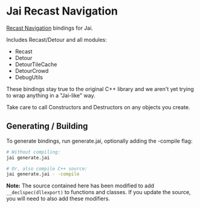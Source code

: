 # Jai Recast Navigation

[Recast Navigation](https://github.com/recastnavigation/recastnavigation) bindings for Jai.

Includes Recast/Detour and all modules:

- Recast
- Detour
- DetourTileCache
- DetourCrowd
- DebugUtils

These bindings stay true to the original C++ library and we aren't yet trying to wrap anything in a "Jai-like" way.

Take care to call Constructors and Destructors on any objects you create.

## Generating / Building

To generate bindings, run generate.jai, optionally adding the -compile flag:

```sh
# Without compiling:
jai generate.jai

# Or, also compile C++ source:
jai generate.jai - -compile
```

**Note:** The source contained here has been modified to add `__declspec(dllexport)` to functions and classes.
If you update the source, you will need to also add these modifiers.
